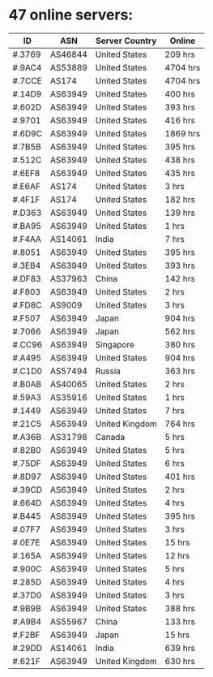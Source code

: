 # 47 online servers:

| ID | ASN | Server Country | Online |
| ------ | ------ | ------ | ------ |
| #.3769 | AS46844 | United States | 209 hrs |
| #.9AC4 | AS53889 | United States | 4704 hrs |
| #.7CCE | AS174 | United States | 4704 hrs |
| #.14D9 | AS63949 | United States | 400 hrs |
| #.602D | AS63949 | United States | 393 hrs |
| #.9701 | AS63949 | United States | 416 hrs |
| #.6D9C | AS63949 | United States | 1869 hrs |
| #.7B5B | AS63949 | United States | 395 hrs |
| #.512C | AS63949 | United States | 438 hrs |
| #.6EF8 | AS63949 | United States | 435 hrs |
| #.E6AF | AS174 | United States | 3 hrs |
| #.4F1F | AS174 | United States | 182 hrs |
| #.D363 | AS63949 | United States | 139 hrs |
| #.BA95 | AS63949 | United States | 1 hrs |
| #.F4AA | AS14061 | India | 7 hrs |
| #.8051 | AS63949 | United States | 395 hrs |
| #.3EB4 | AS63949 | United States | 393 hrs |
| #.DF83 | AS37963 | China | 142 hrs |
| #.F803 | AS63949 | United States | 2 hrs |
| #.FD8C | AS9009 | United States | 3 hrs |
| #.F507 | AS63949 | Japan | 904 hrs |
| #.7066 | AS63949 | Japan | 562 hrs |
| #.CC96 | AS63949 | Singapore | 380 hrs |
| #.A495 | AS63949 | United States | 904 hrs |
| #.C1D0 | AS57494 | Russia | 363 hrs |
| #.B0AB | AS40065 | United States | 2 hrs |
| #.59A3 | AS35916 | United States | 1 hrs |
| #.1449 | AS63949 | United States | 7 hrs |
| #.21C5 | AS63949 | United Kingdom | 764 hrs |
| #.A36B | AS31798 | Canada | 5 hrs |
| #.82B0 | AS63949 | United States | 5 hrs |
| #.75DF | AS63949 | United States | 6 hrs |
| #.8D97 | AS63949 | United States | 401 hrs |
| #.39CD | AS63949 | United States | 2 hrs |
| #.664D | AS63949 | United States | 4 hrs |
| #.B445 | AS63949 | United States | 395 hrs |
| #.07F7 | AS63949 | United States | 3 hrs |
| #.0E7E | AS63949 | United States | 15 hrs |
| #.165A | AS63949 | United States | 12 hrs |
| #.900C | AS63949 | United States | 5 hrs |
| #.285D | AS63949 | United States | 4 hrs |
| #.37D0 | AS63949 | United States | 3 hrs |
| #.9B9B | AS63949 | United States | 388 hrs |
| #.A9B4 | AS55967 | China | 133 hrs |
| #.F2BF | AS63949 | Japan | 15 hrs |
| #.29DD | AS14061 | India | 639 hrs |
| #.621F | AS63949 | United Kingdom | 630 hrs |

